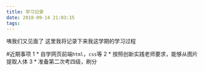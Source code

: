 ```yaml
---
title: 学习记录
date: 2018-09-14 21:03:15
tags:
---
```

咦我们又见面了
这里我将记录下来我这学期的学习过程

<!--more-->

#近期事项
1 * 自学网页前端`html`，`css`等
2 * 按照创新实践老师要求，能够从图片提取人体
3 * 准备第二次考四级，刷分